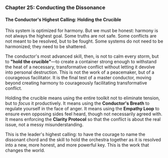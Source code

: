 ### **Chapter 25: Conducting the Dissonance**
#### The Conductor's Highest Calling: Holding the Crucible

This system is optimized for harmony. But we must be honest: harmony is not always the highest goal. Some truths are not safe. Some conflicts are not meant to be resolved, but to be fought. Some systems do not need to be harmonized; they need to be shattered.

The conductor's most advanced skill, then, is not to calm every storm, but to **"hold the crucible"**—to create a container strong enough to withstand the heat of a necessary, transformative conflict without letting it devolve into personal destruction. This is not the work of a peacemaker, but of a courageous facilitator. It is the final test of a master conductor, moving beyond creating harmony to courageously facilitating transformative conflict.

Holding the crucible means using the entire toolkit not to eliminate tension, but to *focus* it productively. It means using the **Conductor's Breath** to regulate yourself in the face of anger. It means using the **Empathy Loop** to ensure even opposing sides feel heard, though not necessarily agreed with. It means enforcing the **Clarity Protocol** so that the conflict is about the real issue, not a messy misunderstanding.

This is the leader's highest calling: to have the courage to name the dissonant chord and the skill to hold the orchestra together as it is resolved into a new, more honest, and more powerful key. This is the work that changes the world.

